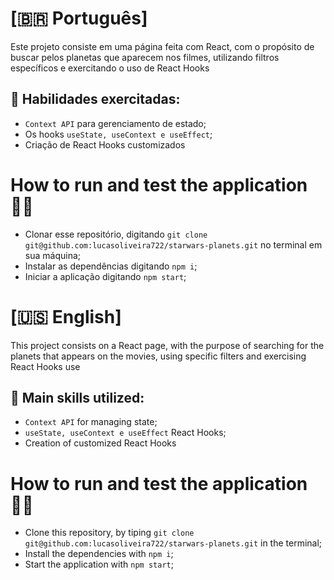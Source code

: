 # [🇧🇷 Português]

Este projeto consiste em uma página feita com React, com o propósito de buscar pelos planetas que aparecem nos filmes, utilizando filtros específicos e exercitando o uso de React Hooks

## 🧰 Habilidades exercitadas:

- `Context API` para gerenciamento de estado;
- Os hooks `useState, useContext e useEffect`;
- Criação de React Hooks customizados

# How to run and test the application 👨‍💻

 * Clonar esse repositório, digitando `git clone git@github.com:lucasoliveira722/starwars-planets.git` no terminal em sua máquina;
 * Instalar as dependências digitando `npm i`;
 * Iniciar a aplicação digitando `npm start`;

# [🇺🇸 English]

This project consists on a React page, with the purpose of searching for the planets that appears on the movies, using specific filters and exercising React Hooks use

## 🧰 Main skills utilized:

- `Context API` for managing state;
- `useState, useContext e useEffect` React Hooks;
- Creation of customized React Hooks

# How to run and test the application 👨‍💻

 * Clone this repository, by tiping `git clone git@github.com:lucasoliveira722/starwars-planets.git` in the terminal;
 * Install the dependencies with `npm i`;
 * Start the application with `npm start`;